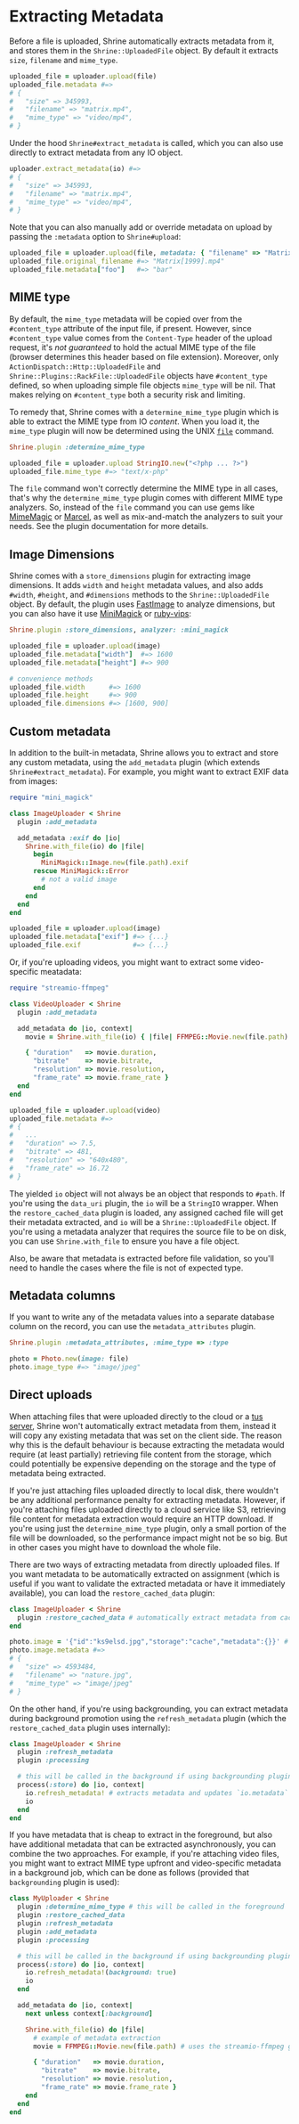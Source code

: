 # Extracting Metadata

Before a file is uploaded, Shrine automatically extracts metadata from it, and
stores them in the `Shrine::UploadedFile` object. By default it extracts
`size`, `filename` and `mime_type`.

```rb
uploaded_file = uploader.upload(file)
uploaded_file.metadata #=>
# {
#   "size" => 345993,
#   "filename" => "matrix.mp4",
#   "mime_type" => "video/mp4",
# }
```

Under the hood `Shrine#extract_metadata` is called, which you can also use
directly to extract metadata from any IO object.

```rb
uploader.extract_metadata(io) #=>
# {
#   "size" => 345993,
#   "filename" => "matrix.mp4",
#   "mime_type" => "video/mp4",
# }
```

Note that you can also manually add or override metadata on upload by passing
the `:metadata` option to `Shrine#upload`:

```rb
uploaded_file = uploader.upload(file, metadata: { "filename" => "Matrix[1999].mp4", "foo" => "bar" })
uploaded_file.original_filename #=> "Matrix[1999].mp4"
uploaded_file.metadata["foo"]   #=> "bar"
```

## MIME type

By default, the `mime_type` metadata will be copied over from the
`#content_type` attribute of the input file, if present. However, since
`#content_type` value comes from the `Content-Type` header of the upload
request, it's *not guaranteed* to hold the actual MIME type of the file (browser
determines this header based on file extension). Moreover, only
`ActionDispatch::Http::UploadedFile` and `Shrine::Plugins::RackFile::UploadedFile`
objects have `#content_type` defined, so when uploading simple file objects
`mime_type` will be nil. That makes relying on `#content_type` both a security
risk and limiting.

To remedy that, Shrine comes with a `determine_mime_type` plugin which is able
to extract the MIME type from IO *content*. When you load it, the `mime_type`
plugin will now be determined using the UNIX [`file`] command.

```rb
Shrine.plugin :determine_mime_type
```
```rb
uploaded_file = uploader.upload StringIO.new("<?php ... ?>")
uploaded_file.mime_type #=> "text/x-php"
```

The `file` command won't correctly determine the MIME type in all cases, that's
why the `determine_mime_type` plugin comes with different MIME type analyzers.
So, instead of the `file` command you can use gems like [MimeMagic] or
[Marcel], as well as mix-and-match the analyzers to suit your needs. See the
plugin documentation for more details.

## Image Dimensions

Shrine comes with a `store_dimensions` plugin for extracting image dimensions.
It adds `width` and `height` metadata values, and also adds `#width`,
`#height`, and `#dimensions` methods to the `Shrine::UploadedFile` object. By
default, the plugin uses [FastImage] to analyze dimensions, but you can also
have it use [MiniMagick] or [ruby-vips]:

```rb
Shrine.plugin :store_dimensions, analyzer: :mini_magick
```
```rb
uploaded_file = uploader.upload(image)
uploaded_file.metadata["width"]  #=> 1600
uploaded_file.metadata["height"] #=> 900

# convenience methods
uploaded_file.width      #=> 1600
uploaded_file.height     #=> 900
uploaded_file.dimensions #=> [1600, 900]
```

## Custom metadata

In addition to the built-in metadata, Shrine allows you to extract and store
any custom metadata, using the `add_metadata` plugin (which extends
`Shrine#extract_metadata`). For example, you might want to extract EXIF data
from images:

```rb
require "mini_magick"

class ImageUploader < Shrine
  plugin :add_metadata

  add_metadata :exif do |io|
    Shrine.with_file(io) do |file|
      begin
        MiniMagick::Image.new(file.path).exif
      rescue MiniMagick::Error
        # not a valid image
      end
    end
  end
end
```
```rb
uploaded_file = uploader.upload(image)
uploaded_file.metadata["exif"] #=> {...}
uploaded_file.exif             #=> {...}
```

Or, if you're uploading videos, you might want to extract some video-specific
meatadata:

```rb
require "streamio-ffmpeg"

class VideoUploader < Shrine
  plugin :add_metadata

  add_metadata do |io, context|
    movie = Shrine.with_file(io) { |file| FFMPEG::Movie.new(file.path) }

    { "duration"   => movie.duration,
      "bitrate"    => movie.bitrate,
      "resolution" => movie.resolution,
      "frame_rate" => movie.frame_rate }
  end
end
```
```rb
uploaded_file = uploader.upload(video)
uploaded_file.metadata #=>
# {
#   ...
#   "duration" => 7.5,
#   "bitrate" => 481,
#   "resolution" => "640x480",
#   "frame_rate" => 16.72
# }
```

The yielded `io` object will not always be an object that responds to `#path`.
If you're using the `data_uri` plugin, the `io` will be a `StringIO` wrapper.
When the `restore_cached_data` plugin is loaded, any assigned cached file will
get their metadata extracted, and `io` will be a `Shrine::UploadedFile` object.
If you're using a metadata analyzer that requires the source file to be on
disk, you can use `Shrine.with_file` to ensure you have a file object.

Also, be aware that metadata is extracted before file validation, so you'll
need to handle the cases where the file is not of expected type.

## Metadata columns

If you want to write any of the metadata values into a separate database column
on the record, you can use the `metadata_attributes` plugin.

```rb
Shrine.plugin :metadata_attributes, :mime_type => :type
```
```rb
photo = Photo.new(image: file)
photo.image_type #=> "image/jpeg"
```

## Direct uploads

When attaching files that were uploaded directly to the cloud or a [tus
server], Shrine won't automatically extract metadata from them, instead it will
copy any existing metadata that was set on the client side. The reason why this
is the default behaviour is because extracting the metadata would require (at
least partially) retrieving file content from the storage, which could
potentially be expensive depending on the storage and the type of metadata
being extracted.

If you're just attaching files uploaded directly to local disk, there wouldn't
be any additional performance penalty for extracting metadata. However, if
you're attaching files uploaded directly to a cloud service like S3, retrieving
file content for metadata extraction would require an HTTP download. If you're
using just the `determine_mime_type` plugin, only a small portion of the file
will be downloaded, so the performance impact might not be so big. But in other
cases you might have to download the whole file.

There are two ways of extracting metadata from directly uploaded files. If you
want metadata to be automatically extracted on assignment (which is useful if
you want to validate the extracted metadata or have it immediately available),
you can load the `restore_cached_data` plugin:

```rb
class ImageUploader < Shrine
  plugin :restore_cached_data # automatically extract metadata from cached files on assignment
end
```
```rb
photo.image = '{"id":"ks9elsd.jpg","storage":"cache","metadata":{}}' # metadata is extracted
photo.image.metadata #=>
# {
#   "size" => 4593484,
#   "filename" => "nature.jpg",
#   "mime_type" => "image/jpeg"
# }
```

On the other hand, if you're using backgrounding, you can extract metadata
during background promotion using the `refresh_metadata` plugin (which the
`restore_cached_data` plugin uses internally):

```rb
class ImageUploader < Shrine
  plugin :refresh_metadata
  plugin :processing

  # this will be called in the background if using backgrounding plugin
  process(:store) do |io, context|
    io.refresh_metadata! # extracts metadata and updates `io.metadata`
    io
  end
end
```

If you have metadata that is cheap to extract in the foreground, but also have
additional metadata that can be extracted asynchronously, you can combine the
two approaches. For example, if you're attaching video files, you might want to
extract MIME type upfront and video-specific metadata in a background job, which
can be done as follows (provided that `backgrounding` plugin is used):

```rb
class MyUploader < Shrine
  plugin :determine_mime_type # this will be called in the foreground
  plugin :restore_cached_data
  plugin :refresh_metadata
  plugin :add_metadata
  plugin :processing

  # this will be called in the background if using backgrounding plugin
  process(:store) do |io, context|
    io.refresh_metadata!(background: true)
    io
  end

  add_metadata do |io, context|
    next unless context[:background]

    Shrine.with_file(io) do |file|
      # example of metadata extraction
      movie = FFMPEG::Movie.new(file.path) # uses the streamio-ffmpeg gem

      { "duration"   => movie.duration,
        "bitrate"    => movie.bitrate,
        "resolution" => movie.resolution,
        "frame_rate" => movie.frame_rate }
    end
  end
end
```

[`file`]: http://linux.die.net/man/1/file
[MimeMagic]: https://github.com/minad/mimemagic
[Marcel]: https://github.com/basecamp/marcel
[FastImage]: https://github.com/sdsykes/fastimage
[MiniMagick]: https://github.com/minimagick/minimagick
[ruby-vips]: https://github.com/libvips/ruby-vips
[tus server]: https://github.com/janko-m/tus-ruby-server

